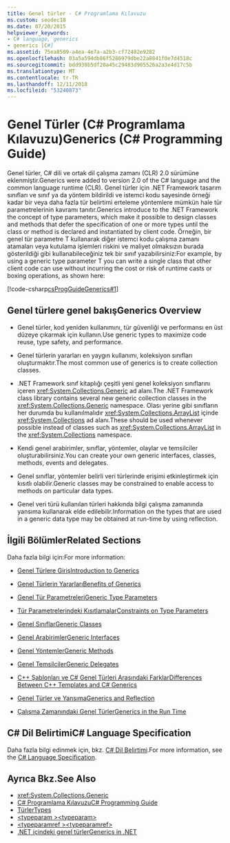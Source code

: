 ```yaml
---
title: Genel türler - C# Programlama Kılavuzu
ms.custom: seodec18
ms.date: 07/20/2015
helpviewer_keywords:
- C# language, generics
- generics [C#]
ms.assetid: 75ea8509-a4ea-4e7a-a2b3-cf72482e9282
ms.openlocfilehash: 03a5a594db86f5286979dbe22a8841f0e7d4518c
ms.sourcegitcommit: bdd930b5df20a45c29483d905526a2a3e4d17c5b
ms.translationtype: MT
ms.contentlocale: tr-TR
ms.lasthandoff: 12/11/2018
ms.locfileid: "53240873"
---
```

# <a name="generics-c-programming-guide"></a><span data-ttu-id="9ae05-102">Genel Türler (C# Programlama Kılavuzu)</span><span class="sxs-lookup"><span data-stu-id="9ae05-102">Generics (C# Programming Guide)</span></span>
<span data-ttu-id="9ae05-103">Genel türler, C# dili ve ortak dil çalışma zamanı (CLR) 2.0 sürümüne eklenmiştir.</span><span class="sxs-lookup"><span data-stu-id="9ae05-103">Generics were added to version 2.0 of the C# language and the common language runtime (CLR).</span></span> <span data-ttu-id="9ae05-104">Genel türler için .NET Framework tasarım sınıfları ve sınıf ya da yöntem bildirildi ve istemci kodu sayesinde örneği kadar bir veya daha fazla tür belirtimi erteleme yöntemlere mümkün hale tür parametrelerinin kavramı tanıtır.</span><span class="sxs-lookup"><span data-stu-id="9ae05-104">Generics introduce to the .NET Framework the concept of type parameters, which make it possible to design classes and methods that defer the specification of one or more types until the class or method is declared and instantiated by client code.</span></span> <span data-ttu-id="9ae05-105">Örneğin, bir genel tür parametre T kullanarak diğer istemci kodu çalışma zamanı atamaları veya kutulama işlemleri riskini ve maliyet olmaksızın burada gösterildiği gibi kullanabileceğiniz tek bir sınıf yazabilirsiniz:</span><span class="sxs-lookup"><span data-stu-id="9ae05-105">For example, by using a generic type parameter T you can write a single class that other client code can use without incurring the cost or risk of runtime casts or boxing operations, as shown here:</span></span>  
  
 [!code-csharp[csProgGuideGenerics#1](../../../csharp/programming-guide/generics/codesnippet/CSharp/index_1.cs)]  
  
## <a name="generics-overview"></a><span data-ttu-id="9ae05-106">Genel türlere genel bakış</span><span class="sxs-lookup"><span data-stu-id="9ae05-106">Generics Overview</span></span>  
  
-   <span data-ttu-id="9ae05-107">Genel türler, kod yeniden kullanımını, tür güvenliği ve performansı en üst düzeye çıkarmak için kullanın.</span><span class="sxs-lookup"><span data-stu-id="9ae05-107">Use generic types to maximize code reuse, type safety, and performance.</span></span>  
  
-   <span data-ttu-id="9ae05-108">Genel türlerin yararları en yaygın kullanımı, koleksiyon sınıfları oluşturmaktır.</span><span class="sxs-lookup"><span data-stu-id="9ae05-108">The most common use of generics is to create collection classes.</span></span>  
  
-   <span data-ttu-id="9ae05-109">.NET Framework sınıf kitaplığı çeşitli yeni genel koleksiyon sınıflarını içeren <xref:System.Collections.Generic> ad alanı.</span><span class="sxs-lookup"><span data-stu-id="9ae05-109">The .NET Framework class library contains several new generic collection classes in the <xref:System.Collections.Generic> namespace.</span></span> <span data-ttu-id="9ae05-110">Olası yerine gibi sınıfların her durumda bu kullanılmalıdır <xref:System.Collections.ArrayList> içinde <xref:System.Collections> ad alanı.</span><span class="sxs-lookup"><span data-stu-id="9ae05-110">These should be used whenever possible instead of classes such as <xref:System.Collections.ArrayList> in the <xref:System.Collections> namespace.</span></span>  
  
-   <span data-ttu-id="9ae05-111">Kendi genel arabirimler, sınıflar, yöntemler, olaylar ve temsilciler oluşturabilirsiniz.</span><span class="sxs-lookup"><span data-stu-id="9ae05-111">You can create your own generic interfaces, classes, methods, events and delegates.</span></span>  
  
-   <span data-ttu-id="9ae05-112">Genel sınıflar, yöntemler belirli veri türlerinde erişimi etkinleştirmek için kısıtlı olabilir.</span><span class="sxs-lookup"><span data-stu-id="9ae05-112">Generic classes may be constrained to enable access to methods on particular data types.</span></span>  
  
-   <span data-ttu-id="9ae05-113">Genel veri türü kullanılan türleri hakkında bilgi çalışma zamanında yansıma kullanarak elde edilebilir.</span><span class="sxs-lookup"><span data-stu-id="9ae05-113">Information on the types that are used in a generic data type may be obtained at run-time by using reflection.</span></span>  
  
## <a name="related-sections"></a><span data-ttu-id="9ae05-114">İlgili Bölümler</span><span class="sxs-lookup"><span data-stu-id="9ae05-114">Related Sections</span></span>  
 <span data-ttu-id="9ae05-115">Daha fazla bilgi için:</span><span class="sxs-lookup"><span data-stu-id="9ae05-115">For more information:</span></span>  
  
-   [<span data-ttu-id="9ae05-116">Genel Türlere Giriş</span><span class="sxs-lookup"><span data-stu-id="9ae05-116">Introduction to Generics</span></span>](../../../csharp/programming-guide/generics/introduction-to-generics.md)  
  
-   [<span data-ttu-id="9ae05-117">Genel Türlerin Yararları</span><span class="sxs-lookup"><span data-stu-id="9ae05-117">Benefits of Generics</span></span>](../../../csharp/programming-guide/generics/benefits-of-generics.md)  
  
-   [<span data-ttu-id="9ae05-118">Genel Tür Parametreleri</span><span class="sxs-lookup"><span data-stu-id="9ae05-118">Generic Type Parameters</span></span>](../../../csharp/programming-guide/generics/generic-type-parameters.md)  
  
-   [<span data-ttu-id="9ae05-119">Tür Parametrelerindeki Kısıtlamalar</span><span class="sxs-lookup"><span data-stu-id="9ae05-119">Constraints on Type Parameters</span></span>](../../../csharp/programming-guide/generics/constraints-on-type-parameters.md)  
  
-   [<span data-ttu-id="9ae05-120">Genel Sınıflar</span><span class="sxs-lookup"><span data-stu-id="9ae05-120">Generic Classes</span></span>](../../../csharp/programming-guide/generics/generic-classes.md)  
  
-   [<span data-ttu-id="9ae05-121">Genel Arabirimler</span><span class="sxs-lookup"><span data-stu-id="9ae05-121">Generic Interfaces</span></span>](../../../csharp/programming-guide/generics/generic-interfaces.md)  
  
-   [<span data-ttu-id="9ae05-122">Genel Yöntemler</span><span class="sxs-lookup"><span data-stu-id="9ae05-122">Generic Methods</span></span>](../../../csharp/programming-guide/generics/generic-methods.md)  
  
-   [<span data-ttu-id="9ae05-123">Genel Temsilciler</span><span class="sxs-lookup"><span data-stu-id="9ae05-123">Generic Delegates</span></span>](../../../csharp/programming-guide/generics/generic-delegates.md)  
  
-   [<span data-ttu-id="9ae05-124">C++ Şablonları ve C# Genel Türleri Arasındaki Farklar</span><span class="sxs-lookup"><span data-stu-id="9ae05-124">Differences Between C++ Templates and C# Generics</span></span>](../../../csharp/programming-guide/generics/differences-between-cpp-templates-and-csharp-generics.md)  
  
-   [<span data-ttu-id="9ae05-125">Genel Türler ve Yansıma</span><span class="sxs-lookup"><span data-stu-id="9ae05-125">Generics and Reflection</span></span>](../../../csharp/programming-guide/generics/generics-and-reflection.md)  
  
-   [<span data-ttu-id="9ae05-126">Çalışma Zamanındaki Genel Türler</span><span class="sxs-lookup"><span data-stu-id="9ae05-126">Generics in the Run Time</span></span>](../../../csharp/programming-guide/generics/generics-in-the-run-time.md)  
  
## <a name="c-language-specification"></a><span data-ttu-id="9ae05-127">C# Dil Belirtimi</span><span class="sxs-lookup"><span data-stu-id="9ae05-127">C# Language Specification</span></span>  
 <span data-ttu-id="9ae05-128">Daha fazla bilgi edinmek için, bkz. [C# Dil Belirtimi](~/_csharplang/spec/types.md#constructed-types).</span><span class="sxs-lookup"><span data-stu-id="9ae05-128">For more information, see the [C# Language Specification](~/_csharplang/spec/types.md#constructed-types).</span></span>  
  
## <a name="see-also"></a><span data-ttu-id="9ae05-129">Ayrıca Bkz.</span><span class="sxs-lookup"><span data-stu-id="9ae05-129">See Also</span></span>

- <xref:System.Collections.Generic>  
- [<span data-ttu-id="9ae05-130">C# Programlama Kılavuzu</span><span class="sxs-lookup"><span data-stu-id="9ae05-130">C# Programming Guide</span></span>](../../../csharp/programming-guide/index.md)  
- [<span data-ttu-id="9ae05-131">Türler</span><span class="sxs-lookup"><span data-stu-id="9ae05-131">Types</span></span>](../../../csharp/programming-guide/types/index.md)  
- [<span data-ttu-id="9ae05-132">\<typeparam ></span><span class="sxs-lookup"><span data-stu-id="9ae05-132">\<typeparam></span></span>](../../../csharp/programming-guide/xmldoc/typeparam.md)  
- [<span data-ttu-id="9ae05-133">\<typeparamref ></span><span class="sxs-lookup"><span data-stu-id="9ae05-133">\<typeparamref></span></span>](../../../csharp/programming-guide/xmldoc/typeparamref.md)  
- [<span data-ttu-id="9ae05-134">.NET içindeki genel türler</span><span class="sxs-lookup"><span data-stu-id="9ae05-134">Generics in .NET</span></span>](../../../standard/generics/index.md)  